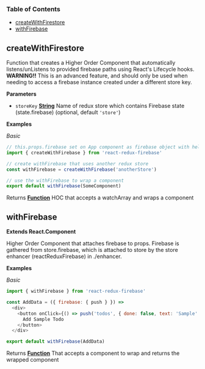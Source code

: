 <!-- Generated by documentation.js. Update this documentation by updating the source code. -->

### Table of Contents

-   [createWithFirestore](#createwithfirestore)
-   [withFirebase](#withfirebase)

## createWithFirestore

Function that creates a Higher Order Component that
automatically listens/unListens to provided firebase paths using
React's Lifecycle hooks.
**WARNING!!** This is an advanced feature, and should only be used when
needing to access a firebase instance created under a different store key.

**Parameters**

-   `storeKey` **[String](https://developer.mozilla.org/en-US/docs/Web/JavaScript/Reference/Global_Objects/String)** Name of redux store which contains
    Firebase state (state.firebase) (optional, default `'store'`)

**Examples**

_Basic_

```javascript
// this.props.firebase set on App component as firebase object with helpers
import { createWithFirebase } from 'react-redux-firebase'

// create withFirebase that uses another redux store
const withFirebase = createWithFirebase('anotherStore')

// use the withFirebase to wrap a component
export default withFirebase(SomeComponent)
```

Returns **[Function](https://developer.mozilla.org/en-US/docs/Web/JavaScript/Reference/Statements/function)** HOC that accepts a watchArray and wraps a component

## withFirebase

**Extends React.Component**

Higher Order Component that attaches firebase to props.
Firebase is gathered from store.firebase, which is attached to store by
the store enhancer (reactReduxFirebase) in ./enhancer.

**Examples**

_Basic_

```javascript
import { withFirebase } from 'react-redux-firebase'

const AddData = ({ firebase: { push } }) =>
  <div>
    <button onClick={() => push('todos', { done: false, text: 'Sample' })}>
      Add Sample Todo
    </button>
  </div>

export default withFirebase(AddData)
```

Returns **[Function](https://developer.mozilla.org/en-US/docs/Web/JavaScript/Reference/Statements/function)** That accepts a component to wrap and returns the wrapped component
